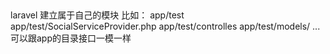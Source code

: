 ## 
laravel  建立属于自己的模块
比如：
app/test
app/test/SocialServiceProvider.php
app/test/controlles
app/test/models/
...
可以跟app的目录接口一模一样